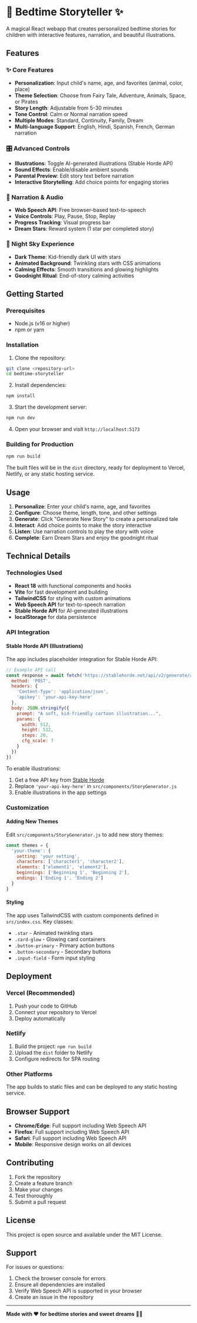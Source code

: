 # 🌙 Bedtime Storyteller ✨

A magical React webapp that creates personalized bedtime stories for children with interactive features, narration, and beautiful illustrations.

## Features

### ✨ Core Features
- **Personalization**: Input child's name, age, and favorites (animal, color, place)
- **Theme Selection**: Choose from Fairy Tale, Adventure, Animals, Space, or Pirates
- **Story Length**: Adjustable from 5-30 minutes
- **Tone Control**: Calm or Normal narration speed
- **Multiple Modes**: Standard, Continuity, Family, Dream
- **Multi-language Support**: English, Hindi, Spanish, French, German narration

### 🎛️ Advanced Controls
- **Illustrations**: Toggle AI-generated illustrations (Stable Horde API)
- **Sound Effects**: Enable/disable ambient sounds
- **Parental Preview**: Edit story text before narration
- **Interactive Storytelling**: Add choice points for engaging stories

### 🎵 Narration & Audio
- **Web Speech API**: Free browser-based text-to-speech
- **Voice Controls**: Play, Pause, Stop, Replay
- **Progress Tracking**: Visual progress bar
- **Dream Stars**: Reward system (1 star per completed story)

### 🌙 Night Sky Experience
- **Dark Theme**: Kid-friendly dark UI with stars
- **Animated Background**: Twinkling stars with CSS animations
- **Calming Effects**: Smooth transitions and glowing highlights
- **Goodnight Ritual**: End-of-story calming activities

## Getting Started

### Prerequisites
- Node.js (v16 or higher)
- npm or yarn

### Installation

1. Clone the repository:
```bash
git clone <repository-url>
cd bedtime-storyteller
```

2. Install dependencies:
```bash
npm install
```

3. Start the development server:
```bash
npm run dev
```

4. Open your browser and visit `http://localhost:5173`

### Building for Production

```bash
npm run build
```

The built files will be in the `dist` directory, ready for deployment to Vercel, Netlify, or any static hosting service.

## Usage

1. **Personalize**: Enter your child's name, age, and favorites
2. **Configure**: Choose theme, length, tone, and other settings
3. **Generate**: Click "Generate New Story" to create a personalized tale
4. **Interact**: Add choice points to make the story interactive
5. **Listen**: Use narration controls to play the story with voice
6. **Complete**: Earn Dream Stars and enjoy the goodnight ritual

## Technical Details

### Technologies Used
- **React 18** with functional components and hooks
- **Vite** for fast development and building
- **TailwindCSS** for styling with custom animations
- **Web Speech API** for text-to-speech narration
- **Stable Horde API** for AI-generated illustrations
- **localStorage** for data persistence

### API Integration

#### Stable Horde API (Illustrations)
The app includes placeholder integration for Stable Horde API:

```javascript
// Example API call
const response = await fetch('https://stablehorde.net/api/v2/generate/async', {
  method: 'POST',
  headers: {
    'Content-Type': 'application/json',
    'apikey': 'your-api-key-here'
  },
  body: JSON.stringify({
    prompt: "A soft, kid-friendly cartoon illustration...",
    params: {
      width: 512,
      height: 512,
      steps: 20,
      cfg_scale: 7
    }
  })
})
```

To enable illustrations:
1. Get a free API key from [Stable Horde](https://stablehorde.net/)
2. Replace `'your-api-key-here'` in `src/components/StoryGenerator.js`
3. Enable illustrations in the app settings

### Customization

#### Adding New Themes
Edit `src/components/StoryGenerator.js` to add new story themes:

```javascript
const themes = {
  'your-theme': {
    setting: 'your setting',
    characters: ['character1', 'character2'],
    elements: ['element1', 'element2'],
    beginnings: ['Beginning 1', 'Beginning 2'],
    endings: ['Ending 1', 'Ending 2']
  }
}
```

#### Styling
The app uses TailwindCSS with custom components defined in `src/index.css`. Key classes:
- `.star` - Animated twinkling stars
- `.card-glow` - Glowing card containers
- `.button-primary` - Primary action buttons
- `.button-secondary` - Secondary buttons
- `.input-field` - Form input styling

## Deployment

### Vercel (Recommended)
1. Push your code to GitHub
2. Connect your repository to Vercel
3. Deploy automatically

### Netlify
1. Build the project: `npm run build`
2. Upload the `dist` folder to Netlify
3. Configure redirects for SPA routing

### Other Platforms
The app builds to static files and can be deployed to any static hosting service.

## Browser Support

- **Chrome/Edge**: Full support including Web Speech API
- **Firefox**: Full support including Web Speech API
- **Safari**: Full support including Web Speech API
- **Mobile**: Responsive design works on all devices

## Contributing

1. Fork the repository
2. Create a feature branch
3. Make your changes
4. Test thoroughly
5. Submit a pull request

## License

This project is open source and available under the MIT License.

## Support

For issues or questions:
1. Check the browser console for errors
2. Ensure all dependencies are installed
3. Verify Web Speech API is supported in your browser
4. Create an issue in the repository

---

**Made with ❤️ for bedtime stories and sweet dreams** 🌙✨